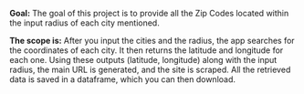 **Goal:** The goal of this project is to provide all the Zip Codes located within the input radius of each city mentioned.  

**The scope is:** After you input the cities and the radius, the app searches for the coordinates of each city. It then returns the latitude and longitude for each one. 
Using these outputs (latitude, longitude) along with the input radius, the main URL is generated, and the site is scraped. All the retrieved data is saved in a dataframe, which you can then download. 
